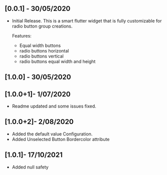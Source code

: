 ## [0.0.1] - 30/05/2020

* Initial Release.
This is a smart flutter widget that is fully customizable for radio button group creations.

  Features:

     * Equal width buttons
     * radio buttons horizontal
     * radio buttons vertical
     * radio buttons equal width and height

## [1.0.0] - 30/05/2020
## [1.0.0+1]- 1/07/2020
* Readme updated and some issues fixed.
## [1.0.0+2]- 2/08/2020
* Added the default value Configuration.
* Added Unselected Button Bordercolor attribute

## [1.0.1]- 17/10/2021
* Added null safety